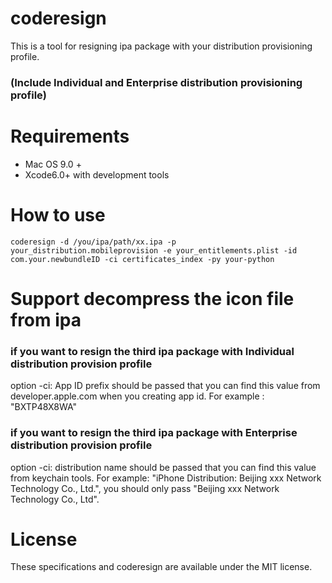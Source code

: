 # coderesign
This is a tool for resigning ipa package with your distribution provisioning profile.
### (Include Individual and Enterprise distribution provisioning profile)

# Requirements
* Mac OS 9.0 +
* Xcode6.0+ with development tools

# How to use
<code>coderesign -d /you/ipa/path/xx.ipa -p your_distribution.mobileprovision -e your_entitlements.plist -id com.your.newbundleID -ci certificates_index -py your-python</code>
# Support decompress the icon file from ipa
### if you want to resign the third ipa package with Individual distribution provision profile
option -ci: App ID prefix should be passed that you can find this value from developer.apple.com when you creating app id. For example : "BXTP48X8WA"

### if you want to resign the third ipa package with Enterprise  distribution provision profile
option -ci: distribution name should be passed that you can find this value from keychain tools.
For example: "iPhone Distribution: Beijing xxx Network Technology Co., Ltd.", you should only pass "Beijing xxx Network Technology Co., Ltd".

# License
These specifications and coderesign are available under the MIT license.


